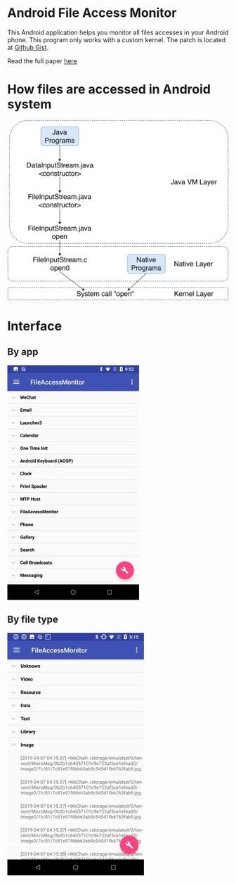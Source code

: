 # Android File Access Monitor

This Android application helps you monitor all files accesses in your Android phone. This program only works with a custom kernel. The patch is located at [Github Gist](https://gist.github.com/Yjlcoder/9fd78d7b3f78776233205397ca03c99f).

Read the full paper [here](docs/paper.pdf)

# How files are accessed in Android system

![](docs/android-file-access.jpg)

# Interface

## By app
![](docs/fig-byapp.jpg)

## By file type
![](docs/fig-byfiletype.jpg)
